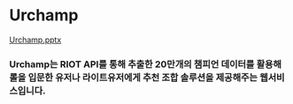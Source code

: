 # Urchamp
[Urchamp.pptx](https://github.com/dlaghwls1104/Urchamp/files/8960019/.pptx)

### Urchamp는 RIOT API를 통해 추출한 20만개의 챔피언 데이터를 활용해 롤을 입문한 유저나 라이트유저에게 추천 조합 솔루션을 제공해주는 웹서비스입니다.
